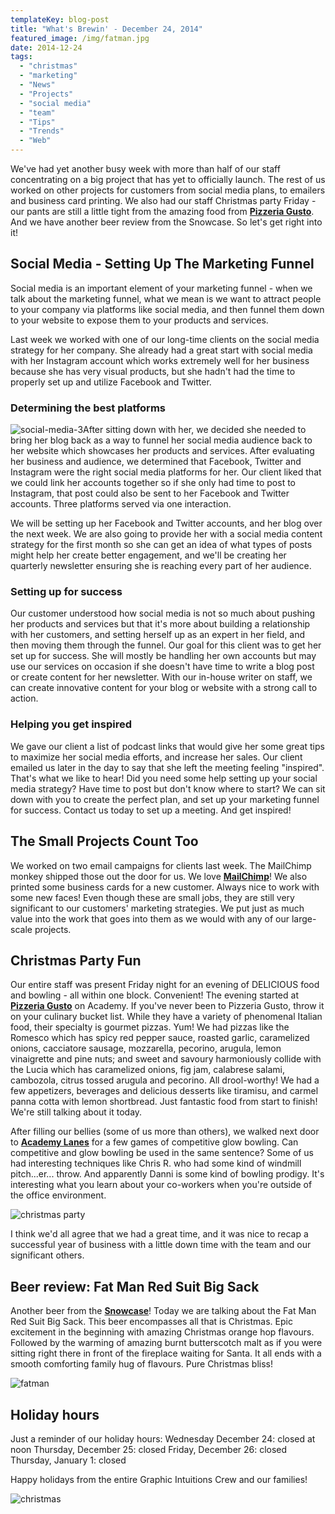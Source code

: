 ```yaml
---
templateKey: blog-post
title: "What's Brewin' - December 24, 2014"
featured_image: /img/fatman.jpg
date: 2014-12-24
tags:
  - "christmas"
  - "marketing"
  - "News"
  - "Projects"
  - "social media"
  - "team"
  - "Tips"
  - "Trends"
  - "Web"
---
```


We've had yet another busy week with more than half of our staff concentrating on a big project that has yet to officially launch. The rest of us worked on other projects for customers from social media plans, to emailers and business card printing. We also had our staff Christmas party Friday - our pants are still a little tight from the amazing food from **[Pizzeria Gusto](http://www.pizzeriagusto.com/)**. And we have another beer review from the Snowcase. So let's get right into it!

## Social Media - Setting Up The Marketing Funnel

Social media is an important element of your marketing funnel - when we talk about the marketing funnel, what we mean is we want to attract people to your company via platforms like social media, and then funnel them down to your website to expose them to your products and services.

Last week we worked with one of our long-time clients on the social media strategy for her company. She already had a great start with social media with her Instagram account which works extremely well for her business because she has very visual products, but she hadn't had the time to properly set up and utilize Facebook and Twitter.

### **Determining the best platforms**

![social-media-3](/img/social-media-3.jpg)After sitting down with her, we decided she needed to bring her blog back as a way to funnel her social media audience back to her website which showcases her products and services. After evaluating her business and audience, we determined that Facebook, Twitter and Instagram were the right social media platforms for her. Our client liked that we could link her accounts together so if she only had time to post to Instagram, that post could also be sent to her Facebook and Twitter accounts. Three platforms served via one interaction.

We will be setting up her Facebook and Twitter accounts, and her blog over the next week. We are also going to provide her with a social media content strategy for the first month so she can get an idea of what types of posts might help her create better engagement, and we'll be creating her quarterly newsletter ensuring she is reaching every part of her audience.

### 

### **Setting up for success**

Our customer understood how social media is not so much about pushing her products and services but that it's more about building a relationship with her customers, and setting herself up as an expert in her field, and then moving them through the funnel. Our goal for this client was to get her set up for success. She will mostly be handling her own accounts but may use our services on occasion if she doesn't have time to write a blog post or create content for her newsletter. With our in-house writer on staff, we can create innovative content for your blog or website with a strong call to action.

### **Helping you get inspired**

We gave our client a list of podcast links that would give her some great tips to maximize her social media efforts, and increase her sales. Our client emailed us later in the day to say that she left the meeting feeling "inspired". That's what we like to hear! Did you need some help setting up your social media strategy? Have time to post but don't know where to start? We can sit down with you to create the perfect plan, and set up your marketing funnel for success. Contact us today to set up a meeting. And get inspired!

## The Small Projects Count Too

We worked on two email campaigns for clients last week. The MailChimp monkey shipped those out the door for us. We love **[MailChimp](http://mailchimp.com/)**! We also printed some business cards for a new customer. Always nice to work with some new faces! Even though these are small jobs, they are still very significant to our customers' marketing strategies. We put just as much value into the work that goes into them as we would with any of our large-scale projects.

## Christmas Party Fun

Our entire staff was present Friday night for an evening of DELICIOUS food and bowling - all within one block. Convenient! The evening started at **[Pizzeria Gusto](http://pizzeriagusto.com)** on Academy. If you've never been to Pizzeria Gusto, throw it on your culinary bucket list. While they have a variety of phenomenal Italian food, their specialty is gourmet pizzas. Yum! We had pizzas like the Romesco which has spicy red pepper sauce, roasted garlic, caramelized onions, cacciatore sausage, mozzarella, pecorino, arugula, lemon vinaigrette and pine nuts; and sweet and savoury harmoniously collide with the Lucia which has caramelized onions, fig jam, calabrese salami, cambozola, citrus tossed arugula and pecorino. All drool-worthy! We had a few appetizers, beverages and delicious desserts like tiramisu, and carmel panna cotta with lemon shortbread. Just fantastic food from start to finish! We're still talking about it today.

After filling our bellies (some of us more than others), we walked next door to **[Academy Lanes](http://academylanes.ca/)** for a few games of competitive glow bowling. Can competitive and glow bowling be used in the same sentence? Some of us had interesting techniques like Chris R. who had some kind of windmill pitch...er... throw. And apparently Danni is some kind of bowling prodigy. It's interesting what you learn about your co-workers when you're outside of the office environment.

![christmas party](/img/christmas-party-1024x1024.jpg)

I think we'd all agree that we had a great time, and it was nice to recap a successful year of business with a little down time with the team and our significant others.

## Beer review: Fat Man Red Suit Big Sack

Another beer from the **[Snowcase](http://www.snowcasecalendar.com/)**! Today we are talking about the Fat Man Red Suit Big Sack. This beer encompasses all that is Christmas. Epic excitement in the beginning with amazing Christmas orange hop flavours. Followed by the warming of amazing burnt butterscotch malt as if you were sitting right there in front of the fireplace waiting for Santa. It all ends with a smooth comforting family hug of flavours. Pure Christmas bliss!

![fatman](/img/fatman.jpg)

## Holiday hours

Just a reminder of our holiday hours:
Wednesday December 24: closed at noon
Thursday, December 25: closed
Friday, December 26: closed
Thursday, January 1: closed

Happy holidays from the entire Graphic Intuitions Crew and our families!

![christmas](/img/christmas-1024x431.jpg)